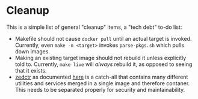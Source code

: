 # Cleanup

This is a simple list of general "cleanup" items, a "tech debt" to-do list:

* Makefile should not cause `docker pull` until an actual target is invoked. Currently, even `make -n <target>` invokes `parse-pkgs.sh` which pulls down images.
* Making an existing target image should not rebuild it unless explicitly told to. Currently, `make live` will _always_ rebuild it, as opposed to seeing that it exists.
* [zedctr](../pkg/zedctr/) as documented [here](./zedctr.md) is a catch-all that contains many different utilities and services merged in a single image and therefore contaner. This needs to be separated properly for security and maintainability.

